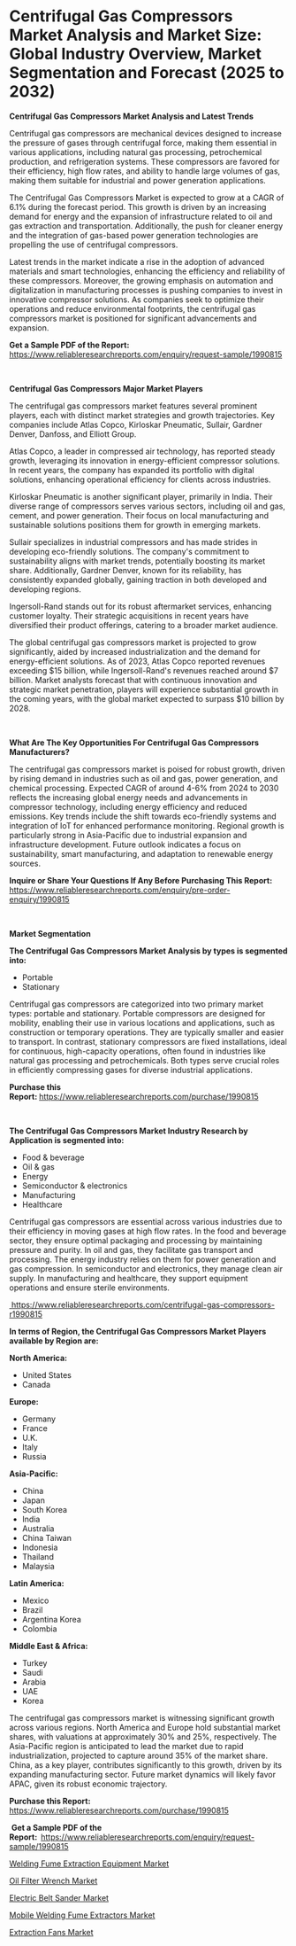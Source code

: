 <p><h1>Centrifugal Gas Compressors Market Analysis and Market Size: Global Industry Overview, Market Segmentation and Forecast (2025 to 2032)</h1></p><p><strong>Centrifugal Gas Compressors Market Analysis and Latest Trends</strong></p>
<p><p>Centrifugal gas compressors are mechanical devices designed to increase the pressure of gases through centrifugal force, making them essential in various applications, including natural gas processing, petrochemical production, and refrigeration systems. These compressors are favored for their efficiency, high flow rates, and ability to handle large volumes of gas, making them suitable for industrial and power generation applications.</p><p>The Centrifugal Gas Compressors Market is expected to grow at a CAGR of 6.1% during the forecast period. This growth is driven by an increasing demand for energy and the expansion of infrastructure related to oil and gas extraction and transportation. Additionally, the push for cleaner energy and the integration of gas-based power generation technologies are propelling the use of centrifugal compressors.</p><p>Latest trends in the market indicate a rise in the adoption of advanced materials and smart technologies, enhancing the efficiency and reliability of these compressors. Moreover, the growing emphasis on automation and digitalization in manufacturing processes is pushing companies to invest in innovative compressor solutions. As companies seek to optimize their operations and reduce environmental footprints, the centrifugal gas compressors market is positioned for significant advancements and expansion.</p></p>
<p><strong>Get a Sample PDF of the Report:&nbsp;</strong> <a href="https://www.reliableresearchreports.com/enquiry/request-sample/1990815?utm_campaign=24&utm_medium=2&utm_source=Github&utm_content=ia&utm_term=08042025&utm_id=centrifugal-gas-compressors">https://www.reliableresearchreports.com/enquiry/request-sample/1990815</a></p>
<p>&nbsp;</p>
<p><strong>Centrifugal Gas Compressors Major Market Players</strong></p>
<p><p>The centrifugal gas compressors market features several prominent players, each with distinct market strategies and growth trajectories. Key companies include Atlas Copco, Kirloskar Pneumatic, Sullair, Gardner Denver, Danfoss, and Elliott Group. </p><p>Atlas Copco, a leader in compressed air technology, has reported steady growth, leveraging its innovation in energy-efficient compressor solutions. In recent years, the company has expanded its portfolio with digital solutions, enhancing operational efficiency for clients across industries.</p><p>Kirloskar Pneumatic is another significant player, primarily in India. Their diverse range of compressors serves various sectors, including oil and gas, cement, and power generation. Their focus on local manufacturing and sustainable solutions positions them for growth in emerging markets.</p><p>Sullair specializes in industrial compressors and has made strides in developing eco-friendly solutions. The company's commitment to sustainability aligns with market trends, potentially boosting its market share. Additionally, Gardner Denver, known for its reliability, has consistently expanded globally, gaining traction in both developed and developing regions.</p><p>Ingersoll-Rand stands out for its robust aftermarket services, enhancing customer loyalty. Their strategic acquisitions in recent years have diversified their product offerings, catering to a broader market audience. </p><p>The global centrifugal gas compressors market is projected to grow significantly, aided by increased industrialization and the demand for energy-efficient solutions. As of 2023, Atlas Copco reported revenues exceeding $15 billion, while Ingersoll-Rand's revenues reached around $7 billion. Market analysts forecast that with continuous innovation and strategic market penetration, players will experience substantial growth in the coming years, with the global market expected to surpass $10 billion by 2028.</p></p>
<p>&nbsp;</p>
<p><strong>What Are The Key Opportunities For Centrifugal Gas Compressors Manufacturers?</strong></p>
<p><p>The centrifugal gas compressors market is poised for robust growth, driven by rising demand in industries such as oil and gas, power generation, and chemical processing. Expected CAGR of around 4-6% from 2024 to 2030 reflects the increasing global energy needs and advancements in compressor technology, including energy efficiency and reduced emissions. Key trends include the shift towards eco-friendly systems and integration of IoT for enhanced performance monitoring. Regional growth is particularly strong in Asia-Pacific due to industrial expansion and infrastructure development. Future outlook indicates a focus on sustainability, smart manufacturing, and adaptation to renewable energy sources.</p></p>
<p><strong>Inquire or Share Your Questions If Any Before Purchasing This Report:</strong> <a href="https://www.reliableresearchreports.com/enquiry/pre-order-enquiry/1990815?utm_campaign=24&utm_medium=2&utm_source=Github&utm_content=ia&utm_term=08042025&utm_id=centrifugal-gas-compressors">https://www.reliableresearchreports.com/enquiry/pre-order-enquiry/1990815</a></p>
<p>&nbsp;</p>
<p><strong>Market Segmentation</strong></p>
<p><strong>The Centrifugal Gas Compressors Market Analysis by types is segmented into:</strong></p>
<p><ul><li>Portable</li><li>Stationary</li></ul></p>
<p><p>Centrifugal gas compressors are categorized into two primary market types: portable and stationary. Portable compressors are designed for mobility, enabling their use in various locations and applications, such as construction or temporary operations. They are typically smaller and easier to transport. In contrast, stationary compressors are fixed installations, ideal for continuous, high-capacity operations, often found in industries like natural gas processing and petrochemicals. Both types serve crucial roles in efficiently compressing gases for diverse industrial applications.</p></p>
<p><strong>Purchase this Report:&nbsp;</strong><a href="https://www.reliableresearchreports.com/purchase/1990815?utm_campaign=24&utm_medium=2&utm_source=Github&utm_content=ia&utm_term=08042025&utm_id=centrifugal-gas-compressors">https://www.reliableresearchreports.com/purchase/1990815</a></p>
<p>&nbsp;</p>
<p><strong>The Centrifugal Gas Compressors Market Industry Research by Application is segmented into:</strong></p>
<p><ul><li>Food & beverage</li><li>Oil & gas</li><li>Energy</li><li>Semiconductor & electronics</li><li>Manufacturing</li><li>Healthcare</li></ul></p>
<p><p>Centrifugal gas compressors are essential across various industries due to their efficiency in moving gases at high flow rates. In the food and beverage sector, they ensure optimal packaging and processing by maintaining pressure and purity. In oil and gas, they facilitate gas transport and processing. The energy industry relies on them for power generation and gas compression. In semiconductor and electronics, they manage clean air supply. In manufacturing and healthcare, they support equipment operations and ensure sterile environments.</p></p>
<p><a href="https://www.reliableresearchreports.com/centrifugal-gas-compressors-r1990815?utm_campaign=24&utm_medium=2&utm_source=Github&utm_content=ia&utm_term=08042025&utm_id=centrifugal-gas-compressors">&nbsp;https://www.reliableresearchreports.com/centrifugal-gas-compressors-r1990815</a></p>
<p><strong>In terms of Region, the Centrifugal Gas Compressors Market Players available by Region are:</strong></p>
<p>
    <p> <strong> North America: </strong>
        <ul>
            <li>United States</li>
            <li>Canada</li>
        </ul>
        </p> 
    <p> <strong> Europe: </strong>
        <ul>
            <li>Germany</li>
            <li>France</li>
            <li>U.K.</li>
            <li>Italy</li>
            <li>Russia</li>
        </ul>
        </p> 
    <p> <strong> Asia-Pacific: </strong>
        <ul>
            <li>China</li>
            <li>Japan</li>
            <li>South Korea</li>
            <li>India</li>
            <li>Australia</li>
            <li>China Taiwan</li>
            <li>Indonesia</li>
            <li>Thailand</li>
            <li>Malaysia</li>
        </ul>
        </p> 
    <p> <strong> Latin America: </strong>
        <ul>
            <li>Mexico</li>
            <li>Brazil</li>
            <li>Argentina Korea</li>
            <li>Colombia</li>
        </ul>
        </p> 
    <p> <strong> Middle East & Africa: </strong>
        <ul>
            <li>Turkey</li>
            <li>Saudi</li>
            <li>Arabia</li>
            <li>UAE</li>
            <li>Korea</li>
        </ul>
    </p>
    </p>
<p><p>The centrifugal gas compressors market is witnessing significant growth across various regions. North America and Europe hold substantial market shares, with valuations at approximately 30% and 25%, respectively. The Asia-Pacific region is anticipated to lead the market due to rapid industrialization, projected to capture around 35% of the market share. China, as a key player, contributes significantly to this growth, driven by its expanding manufacturing sector. Future market dynamics will likely favor APAC, given its robust economic trajectory.</p></p>
<p><strong>Purchase this Report: </strong><a href="https://www.reliableresearchreports.com/purchase/1990815?utm_campaign=24&utm_medium=2&utm_source=Github&utm_content=ia&utm_term=08042025&utm_id=centrifugal-gas-compressors">https://www.reliableresearchreports.com/purchase/1990815</a></p>
<p>&nbsp;<strong>Get a Sample PDF of the Report:&nbsp;&nbsp;</strong><a href="https://www.reliableresearchreports.com/enquiry/request-sample/1990815?utm_campaign=24&utm_medium=2&utm_source=Github&utm_content=ia&utm_term=08042025&utm_id=centrifugal-gas-compressors">https://www.reliableresearchreports.com/enquiry/request-sample/1990815</a></p>
<p><strong></strong></p>
<p><p><a href="https://github.com/chaiszepkadk/Market-Research-Report-List-1/blob/main/welding-fume-extraction-equipment-market.md?utm_campaign=24&utm_medium=2&utm_source=Github&utm_content=ia&utm_term=08042025&utm_id=centrifugal-gas-compressors">Welding Fume Extraction Equipment Market</a></p><p><a href="https://github.com/oeungcolesh0/Market-Research-Report-List-1/blob/main/oil-filter-wrench-market.md?utm_campaign=24&utm_medium=2&utm_source=Github&utm_content=ia&utm_term=08042025&utm_id=centrifugal-gas-compressors">Oil Filter Wrench Market</a></p><p><a href="https://github.com/sharphadan/Market-Research-Report-List-1/blob/main/electric-belt-sander-market.md?utm_campaign=24&utm_medium=2&utm_source=Github&utm_content=ia&utm_term=08042025&utm_id=centrifugal-gas-compressors">Electric Belt Sander Market</a></p><p><a href="https://github.com/neiridionna/Market-Research-Report-List-1/blob/main/mobile-welding-fume-extractors-market.md?utm_campaign=24&utm_medium=2&utm_source=Github&utm_content=ia&utm_term=08042025&utm_id=centrifugal-gas-compressors">Mobile Welding Fume Extractors Market</a></p><p><a href="https://github.com/ximensbisade/Market-Research-Report-List-1/blob/main/extraction-fans-market.md?utm_campaign=24&utm_medium=2&utm_source=Github&utm_content=ia&utm_term=08042025&utm_id=centrifugal-gas-compressors">Extraction Fans Market</a></p></p>